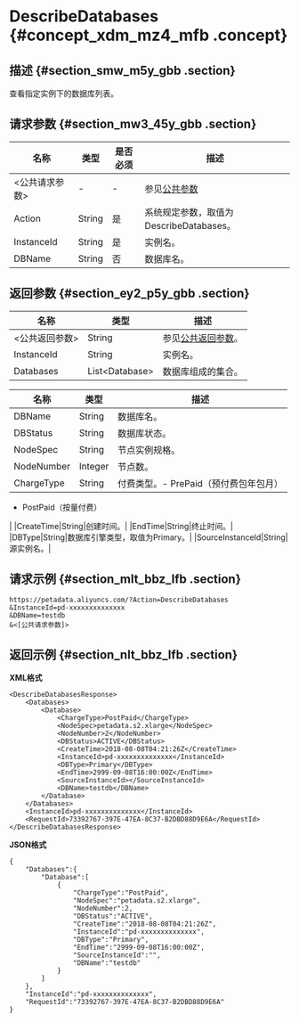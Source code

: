 # DescribeDatabases {#concept_xdm_mz4_mfb .concept}

## 描述 {#section_smw_m5y_gbb .section}

查看指定实例下的数据库列表。

## 请求参数 {#section_mw3_45y_gbb .section}

|名称|类型|是否必须|描述|
|--|--|----|--|
|<公共请求参数\>|-|-|参见[公共参数](cn.zh-CN/API参考/公共参数.md#)|
|Action|String|是|系统规定参数，取值为DescribeDatabases。|
|InstanceId|String|是|实例名。|
|DBName|String|否|数据库名。|

## 返回参数 {#section_ey2_p5y_gbb .section}

|名称|类型|描述|
|--|--|--|
|<公共返回参数\>|String|参见[公共返回参数](cn.zh-CN/API参考/公共参数.md#section_hs4_m3y_gbb)。|
|InstanceId|String|实例名。|
|Databases|List<Database\>|数据库组成的集合。|

|名称|类型|描述|
|--|--|--|
|DBName|String|数据库名。|
|DBStatus|String|数据库状态。|
|NodeSpec|String|节点实例规格。|
|NodeNumber|Integer|节点数。|
|ChargeType|String|付费类型。-   PrePaid（预付费包年包月）
-   PostPaid（按量付费）

|
|CreateTime|String|创建时间。|
|EndTime|String|终止时间。|
|DBType|String|数据库引擎类型，取值为Primary。|
|SourceInstanceId|String|源实例名。|

## 请求示例 {#section_mlt_bbz_lfb .section}

```
https://petadata.aliyuncs.com/?Action=DescribeDatabases
&InstanceId=pd-xxxxxxxxxxxxxx
&DBName=testdb
&<[公共请求参数]>
```

## 返回示例 {#section_nlt_bbz_lfb .section}

**XML格式**

```
<DescribeDatabasesResponse>  
	<Databases>
		<Database>
			<ChargeType>PostPaid</ChargeType>
			<NodeSpec>petadata.s2.xlarge</NodeSpec>
			<NodeNumber>2</NodeNumber>
			<DBStatus>ACTIVE</DBStatus>
			<CreateTime>2018-08-08T04:21:26Z</CreateTime>
			<InstanceId>pd-xxxxxxxxxxxxxx</InstanceId>
			<DBType>Primary</DBType>
			<EndTime>2999-09-08T16:00:00Z</EndTime>
			<SourceInstanceId></SourceInstanceId>
			<DBName>testdb</DBName>
		</Database>
	</Databases>
	<InstanceId>pd-xxxxxxxxxxxxxx</InstanceId>
	<RequestId>73392767-397E-47EA-8C37-B2DBD88D9E6A</RequestId>
</DescribeDatabasesResponse>
```

**JSON格式**

```
{
    "Databases":{
        "Database":[
            {
                "ChargeType":"PostPaid",
                "NodeSpec":"petadata.s2.xlarge",
                "NodeNumber":2,
                "DBStatus":"ACTIVE",
                "CreateTime":"2018-08-08T04:21:26Z",
                "InstanceId":"pd-xxxxxxxxxxxxxx",
                "DBType":"Primary",
                "EndTime":"2999-09-08T16:00:00Z",
                "SourceInstanceId":"",
                "DBName":"testdb"
            }
        ]
    },
    "InstanceId":"pd-xxxxxxxxxxxxxx",
    "RequestId":"73392767-397E-47EA-8C37-B2DBD88D9E6A"
}
```

